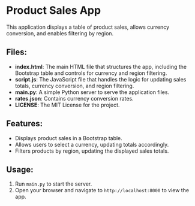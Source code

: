 # Product Sales App

This application displays a table of product sales, allows currency conversion, and enables filtering by region.

## Files:

- **index.html**: The main HTML file that structures the app, including the Bootstrap table and controls for currency and region filtering.
- **script.js**: The JavaScript file that handles the logic for updating sales totals, currency conversion, and region filtering.
- **main.py**: A simple Python server to serve the application files.
- **rates.json**: Contains currency conversion rates.
- **LICENSE**: The MIT License for the project.

## Features:
- Displays product sales in a Bootstrap table.
- Allows users to select a currency, updating totals accordingly.
- Filters products by region, updating the displayed sales totals.

## Usage:
1. Run `main.py` to start the server.
2. Open your browser and navigate to `http://localhost:8000` to view the app.